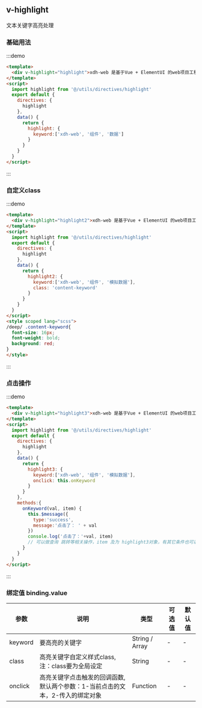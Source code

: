 
## v-highlight

文本关键字高亮处理

### 基础用法
:::demo
```html
<template>
  <div v-highlight="highlight">xdh-web 是基于Vue + ElementUI 的web项目工程框架，搭配代码生成器，可生成api调用、vuex管理、模拟数据代码； 内置常用超过70个组件、扩展；子模块支持前端微服务，可以批量编译打包；独立开发、运行、部署；支持更新升级</div>
</template>
<script>
  import highlight from '@/utils/directives/highlight'
  export default {
    directives: {
      highlight
    },
    data() {
      return {
        highlight: {
          keyword:['xdh-web', '组件', '数据']
        }
      }
    }
  }
</script>
```
:::

### 自定义class
:::demo
```html
<template>
  <div v-highlight="highlight2">xdh-web 是基于Vue + ElementUI 的web项目工程框架，搭配代码生成器，可生成api调用、vuex管理、模拟数据代码； 内置常用超过70个组件、扩展；子模块支持前端微服务，可以批量编译打包；独立开发、运行、部署；支持更新升级</div>
</template>
<script>
  import highlight from '@/utils/directives/highlight'
  export default {
    directives: {
      highlight
    },
    data() {
      return {
        highlight2: {
          keyword:['xdh-web', '组件', '模拟数据'],
          class: 'content-keyword'
        }
      }
    }
  }
</script>
<style scoped lang="scss">
/deep/ .content-keyword{
  font-size: 16px;
  font-weight: bold;
  background: red;
}
</style>
```
:::

### 点击操作
:::demo
```html
<template>
  <div v-highlight="highlight3">xdh-web 是基于Vue + ElementUI 的web项目工程框架，搭配代码生成器，可生成api调用、vuex管理、模拟数据代码； 内置常用超过70个组件、扩展；子模块支持前端微服务，可以批量编译打包；独立开发、运行、部署；支持更新升级</div>
</template>
<script>
  import highlight from '@/utils/directives/highlight'
  export default {
    directives: {
      highlight
    },
    data() {
      return {
        highlight3: {
          keyword:['xdh-web', '组件', '模拟数据'],
          onclick: this.onKeyword
        }
      }
    },
    methods:{
      onKeyword(val, item) {
        this.$message({
          type:'success',
          message:'点击了： ' + val
        })
        console.log('点击了：'+val, item)
        // 可以做查询 跳转等相关操作，item 及为 highlight3对象，有其它条件也可以通过此对象传递
      }
    }
  }
</script>
```
:::


### 绑定值 binding.value

| 参数 | 说明 | 类型 | 可选值 | 默认值 |
|----|----|----|----|----|
| keyword | 要高亮的关键字 | String / Array | - | - |
| class | 高亮关键字自定义样式class, 注：class要为全局设定 | String | - | - |
| onclick | 高亮关键字点击触发的回调函数,默认两个参数：1-当前点击的文本，2-传入的绑定对象 | Function | - | - |

